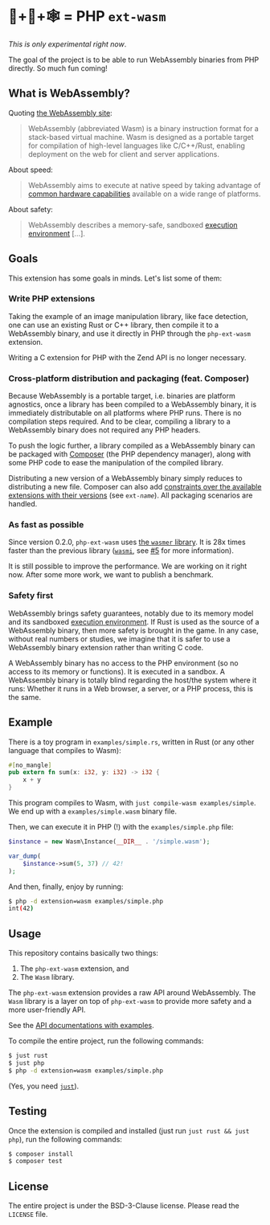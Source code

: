 # 🐘+🦀+🕸️ = PHP `ext-wasm`

_This is only experimental right now_.

The goal of the project is to be able to run WebAssembly binaries from
PHP directly. So much fun coming!

## What is WebAssembly?

Quoting [the WebAssembly site](https://webassembly.org/):

> WebAssembly (abbreviated Wasm) is a binary instruction format for a
> stack-based virtual machine. Wasm is designed as a portable target
> for compilation of high-level languages like C/C++/Rust, enabling
> deployment on the web for client and server applications.

About speed:

> WebAssembly aims to execute at native speed by taking advantage of
> [common hardware
> capabilities](https://webassembly.org/docs/portability/#assumptions-for-efficient-execution)
> available on a wide range of platforms.

About safety:

> WebAssembly describes a memory-safe, sandboxed [execution
> environment](https://webassembly.org/docs/semantics/#linear-memory) […].

## Goals

This extension has some goals in minds. Let's list some of them:

### Write PHP extensions

Taking the example of an image manipulation library, like face
detection, one can use an existing Rust or C++ library, then compile
it to a WebAssembly binary, and use it directly in PHP through the
`php-ext-wasm` extension.

Writing a C extension for PHP with the Zend API is no longer necessary.

### Cross-platform distribution and packaging (feat. Composer)

Because WebAssembly is a portable target, i.e. binaries are platform
agnostics, once a library has been compiled to a WebAssembly binary,
it is immediately distributable on all platforms where PHP runs. There
is no compilation steps required. And to be clear, compiling a library
to a WebAssembly binary does not required any PHP headers.

To push the logic further, a library compiled as a WebAssembly binary
can be packaged with [Composer](https://getcomposer.org/) (the PHP
dependency manager), along with some PHP code to ease the manipulation
of the compiled library.

Distributing a new version of a WebAssembly binary simply reduces to
distributing a new file. Composer can also add [constraints over the
available extensions with their
versions](https://getcomposer.org/doc/04-schema.md#package-links) (see
<code>ext-<em>name</em></code>). All packaging scenarios are handled.

### As fast as possible

Since version 0.2.0, `php-ext-wasm` uses [the `wasmer`
library](https://github.com/wasmerio/wasmer). It is 28x times faster than the
previous library ([`wasmi`](https://github.com/paritytech/wasmi), see
[#5](https://github.com/wasmerio/php-ext-wasm/pull/5#issuecomment-470958749) for more
information).

It is still possible to improve the performance. We are working on it
right now. After some more work, we want to publish a benchmark.

### Safety first

WebAssembly brings safety guarantees, notably due to its memory model
and its sandboxed [execution
environment](https://webassembly.org/docs/semantics/#linear-memory). If
Rust is used as the source of a WebAssembly binary, then more safety
is brought in the game. In any case, without real numbers or studies,
we imagine that it is safer to use a WebAssembly binary extension
rather than writing C code.

A WebAssembly binary has no access to the PHP environment (so no
access to its memory or functions). It is executed in a sandbox. A
WebAssembly binary is totally blind regarding the host/the system
where it runs: Whether it runs in a Web browser, a server, or a PHP
process, this is the same.

## Example

There is a toy program in `examples/simple.rs`, written in Rust
(or any other language that compiles to Wasm):

```rust
#[no_mangle]
pub extern fn sum(x: i32, y: i32) -> i32 {
    x + y
}
```

This program compiles to Wasm, with `just compile-wasm
examples/simple`. We end up with a `examples/simple.wasm` binary file.

Then, we can execute it in PHP (!) with the `examples/simple.php` file:

```php
$instance = new Wasm\Instance(__DIR__ . '/simple.wasm');

var_dump(
    $instance->sum(5, 37) // 42!
);
```

And then, finally, enjoy by running:

```sh
$ php -d extension=wasm examples/simple.php
int(42)
```

## Usage

This repository contains basically two things:

1. The `php-ext-wasm` extension, and
2. The `Wasm` library.
  
The `php-ext-wasm` extension provides a raw API around
WebAssembly. The `Wasm` library is a layer on top of `php-ext-wasm` to
provide more safety and a more user-friendly API.

See the [API documentations with examples](./lib/README.md).

To compile the entire project, run the following commands:

```sh
$ just rust
$ just php
$ php -d extension=wasm examples/simple.php
```

(Yes, you need [`just`](https://github.com/casey/just/)).

## Testing

Once the extension is compiled and installed (just run `just rust && just php`), run the following commands:

```sh
$ composer install
$ composer test
```

## License

The entire project is under the BSD-3-Clause license. Please read the
`LICENSE` file.
